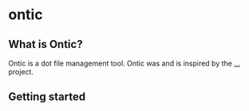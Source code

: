 # ontic

## What is Ontic?

Ontic is a dot file management tool. Ontic was and is inspired by the
[...](https://github.com/ingydotnet/...)
project.

## Getting started
